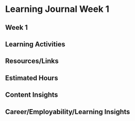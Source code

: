 # Learning Journal Week 1
## Week 1
## Learning Activities

## Resources/Links

## Estimated Hours

## Content Insights

## Career/Employability/Learning Insights
